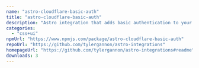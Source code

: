 ```yaml
---
name: "astro-cloudflare-basic-auth"
title: "astro-cloudflare-basic-auth"
description: "Astro integration that adds basic authentication to your cloudflare pages deployment."
categories:
  - "css+ui"
npmUrl: "https://www.npmjs.com/package/astro-cloudflare-basic-auth"
repoUrl: "https://github.com/tylergannon/astro-integrations"
homepageUrl: "https://github.com/tylergannon/astro-integrations#readme"
downloads: 3
---
```

